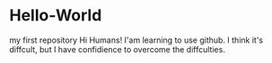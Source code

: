 # Hello-World
my first repository 
Hi Humans!
I'am learning to use github.
I think it's diffcult, but I have confidience to overcome the diffculties.
